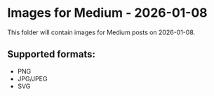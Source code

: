 # Images for Medium - 2026-01-08

This folder will contain images for Medium posts on 2026-01-08.

## Supported formats:
- PNG
- JPG/JPEG
- SVG
